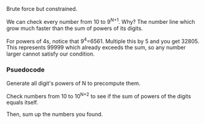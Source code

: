 Brute force but constrained.

We can check every number from 10 to 9<sup>N+1</sup>. Why? The number line which grow much faster than the sum of powers of its digits.

For powers of 4s, notice that 9<sup>4</sup>=6561. Multiple this by 5 and you get 32805. This represents 99999 which already exceeds the sum, so any number larger cannot satisfy our condition.


### Psuedocode
Generate all digit's powers of N to precompute them.

Check numbers from 10 to 10<sup>N+2</sup> to see if the sum of powers of the digits equals itself.

Then, sum up the numbers you found.
